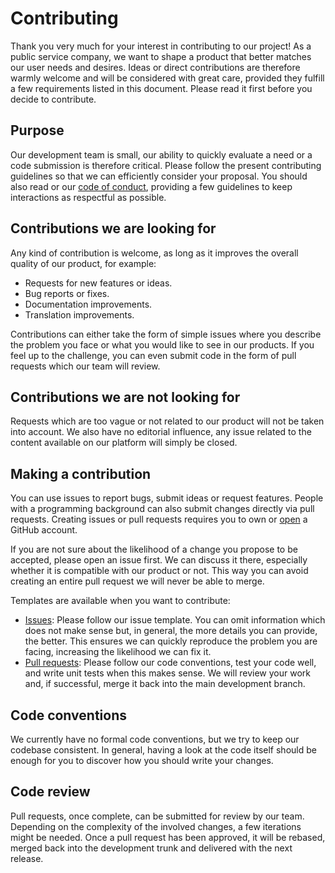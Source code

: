 # Contributing

Thank you very much for your interest in contributing to our project! As a public service company,
we want to shape a product that better matches our user needs and desires. Ideas or direct
contributions are therefore warmly welcome and will be considered with great care, provided they
fulfill a few requirements listed in this document. Please read it first before you decide to
contribute.

## Purpose

Our development team is small, our ability to quickly evaluate a need or a code submission is
therefore critical. Please follow the present contributing guidelines so that we can efficiently
consider your proposal. You should also read or our [code of conduct](CODE_OF_CONDUCT.md), providing
a few guidelines to keep interactions as respectful as possible.

## Contributions we are looking for

Any kind of contribution is welcome, as long as it improves the overall quality of our product, for
example:

* Requests for new features or ideas.
* Bug reports or fixes.
* Documentation improvements.
* Translation improvements.

Contributions can either take the form of simple issues where you describe the problem you face or
what you would like to see in our products. If you feel up to the challenge, you can even submit
code in the form of pull requests which our team will review.

## Contributions we are not looking for

Requests which are too vague or not related to our product will not be taken into account. We also
have no editorial influence, any issue related to the content available on our platform will simply
be closed.

## Making a contribution

You can use issues to report bugs, submit ideas or request features. People with a programming
background can also submit changes directly via pull requests. Creating issues or pull requests
requires you to own or [open](https://github.com/join) a GitHub account.

If you are not sure about the likelihood of a change you propose to be accepted, please open an
issue first. We can discuss it there, especially whether it is compatible with our product or not.
This way you can avoid creating an entire pull request we will never be able to merge.

Templates are available when you want to contribute:

* [Issues](https://github.com/SRGSSR/grafana-sync-action/issues/new/choose): Please follow our issue
  template. You can omit information which does not make sense but, in general, the more details you
  can provide, the better. This ensures we can quickly reproduce the problem you are facing,
  increasing the likelihood we can fix it.
* [Pull requests](https://github.com/SRGSSR/grafana-sync-action/compare): Please follow our code
  conventions, test your code well, and write unit tests when this makes sense. We will review your
  work and, if successful, merge it back into the main development branch.

## Code conventions

We currently have no formal code conventions, but we try to keep our codebase consistent. In
general, having a look at the code itself should be enough for you to discover how you should write
your changes.

## Code review

Pull requests, once complete, can be submitted for review by our team. Depending on the complexity
of the involved changes, a few iterations might be needed. Once a pull request has been approved, it
will be rebased, merged back into the development trunk and delivered with the next release.
